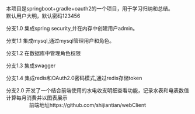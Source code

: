 本项目是springboot+gradle+oauth2的一个项目，用于学习归纳和总结。<br>
默认用户大明，默认密码123456

分支1.0 集成spring security,并在内存中创建用户admin。

分支1.1 集成mysql,通过mysql管理用户和角色。

分支1.2 在数据库中管理角色权限

分支1.3 集成swagger

分支1.4 集成redis和OAuth2.0密码模式,通过redis存储token

分支2.0 开发了一个结合前端使用的水电收支明细查看功能，记录水表和电表数值计算每月消费并以图表展示<br>
&nbsp;&nbsp;&nbsp;&nbsp;&nbsp;&nbsp;&nbsp;&nbsp;&nbsp;&nbsp;&nbsp;&nbsp;&nbsp;&nbsp;&nbsp;&nbsp;前端地址https://github.com/shijiantian/webClient
